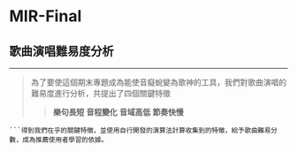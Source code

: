 # MIR-Final
## 歌曲演唱難易度分析
___
>為了要使這個期末專題成為能使音癡蛻變為歌神的工具，我們對歌曲演唱的難易度進行分析，共提出了四個關鍵特徵
>>**樂句長短**
>>**音程變化**
>>**音域高低**
>>**節奏快慢**
```透過歌曲、人聲訊號的分析
```得到我們在乎的關鍵特徵，並使用自行開發的演算法計算收集到的特徵，給予歌曲難易分數，成為推薦使用者學習的依據。
